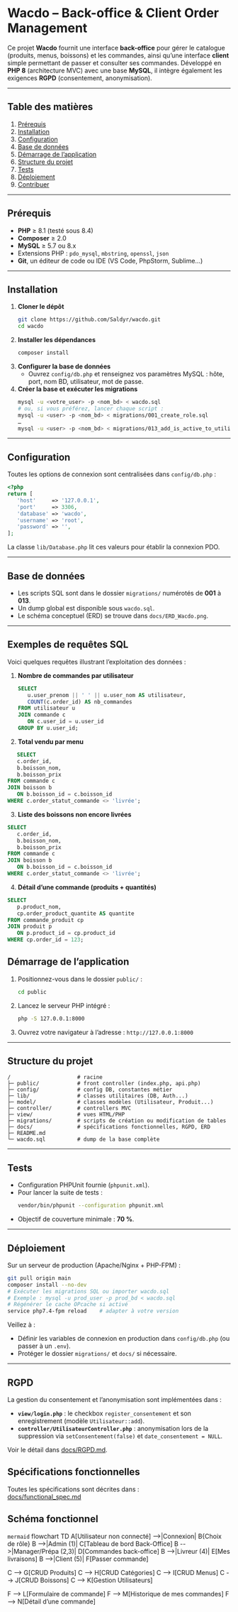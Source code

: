 # Wacdo – Back-office & Client Order Management

Ce projet **Wacdo** fournit une interface **back-office** pour gérer le catalogue (produits, menus, boissons) et les commandes, ainsi qu’une interface **client** simple permettant de passer et consulter ses commandes. Développé en **PHP 8** (architecture MVC) avec une base **MySQL**, il intègre également les exigences **RGPD** (consentement, anonymisation).

---

## Table des matières
1. [Prérequis](#prérequis)
2. [Installation](#installation)
3. [Configuration](#configuration)
4. [Base de données](#base-de-données)
5. [Démarrage de l’application](#démarrage-de-lapplication)
6. [Structure du projet](#structure-du-projet)
7. [Tests](#tests)
8. [Déploiement](#déploiement)
9. [Contribuer](#contribuer)

---

## Prérequis
- **PHP** ≥ 8.1 (testé sous 8.4)  
- **Composer** ≥ 2.0  
- **MySQL** ≥ 5.7 ou 8.x  
- Extensions PHP : `pdo_mysql`, `mbstring`, `openssl`, `json`  
- **Git**, un éditeur de code ou IDE (VS Code, PhpStorm, Sublime…)  

---

## Installation
1. **Cloner le dépôt**
   ```bash
   git clone https://github.com/Saldyr/wacdo.git
   cd wacdo
   ```
2. **Installer les dépendances**
   ```bash
   composer install
   ```
3. **Configurer la base de données**
   - Ouvrez `config/db.php` et renseignez vos paramètres MySQL : hôte, port, nom BD, utilisateur, mot de passe.
4. **Créer la base et exécuter les migrations**
   ```bash
   mysql -u <votre_user> -p <nom_bd> < wacdo.sql
   # ou, si vous préférez, lancer chaque script :
   mysql -u <user> -p <nom_bd> < migrations/001_create_role.sql
   …
   mysql -u <user> -p <nom_bd> < migrations/013_add_is_active_to_utilisateur.sql
   ```

---

## Configuration
Toutes les options de connexion sont centralisées dans `config/db.php` :
```php
<?php
return [
   'host'     => '127.0.0.1',
   'port'     => 3306,
   'database' => 'wacdo',
   'username' => 'root',
   'password' => '',
];
```
La classe `lib/Database.php` lit ces valeurs pour établir la connexion PDO.

---

## Base de données
- Les scripts SQL sont dans le dossier `migrations/` numérotés de **001** à **013**.  
- Un dump global est disponible sous `wacdo.sql`.  
- Le schéma conceptuel (ERD) se trouve dans `docs/ERD_Wacdo.png`.

---

## Exemples de requêtes SQL

Voici quelques requêtes illustrant l’exploitation des données :

1. **Nombre de commandes par utilisateur**  
   ```sql
   SELECT 
      u.user_prenom || ' ' || u.user_nom AS utilisateur,
      COUNT(c.order_id) AS nb_commandes
   FROM utilisateur u
   JOIN commande c 
      ON c.user_id = u.user_id
   GROUP BY u.user_id;

2. **Total vendu par menu**
```sql
   SELECT
   c.order_id,
   b.boisson_nom,
   b.boisson_prix
FROM commande c
JOIN boisson b 
   ON b.boisson_id = c.boisson_id
WHERE c.order_statut_commande <> 'livrée';
```

3. **Liste des boissons non encore livrées**
```sql
SELECT
   c.order_id,
   b.boisson_nom,
   b.boisson_prix
FROM commande c
JOIN boisson b 
   ON b.boisson_id = c.boisson_id
WHERE c.order_statut_commande <> 'livrée';
```
4. **Détail d’une commande (produits + quantités)**
```sql
SELECT
   p.product_nom,
   cp.order_product_quantite AS quantite
FROM commande_produit cp
JOIN produit p 
   ON p.product_id = cp.product_id
WHERE cp.order_id = 123;
```

## Démarrage de l’application
1. Positionnez-vous dans le dossier `public/` :
   ```bash
   cd public
   ```
2. Lancez le serveur PHP intégré :
   ```bash
   php -S 127.0.0.1:8000
   ```
3. Ouvrez votre navigateur à l’adresse :  `http://127.0.0.1:8000`

---

## Structure du projet
```
/                     # racine
├─ public/            # front controller (index.php, api.php)
├─ config/            # config DB, constantes métier
├─ lib/               # classes utilitaires (DB, Auth...)
├─ model/             # classes modèles (Utilisateur, Produit...)
├─ controller/        # controllers MVC
├─ view/              # vues HTML/PHP
├─ migrations/        # scripts de création ou modification de tables
├─ docs/              # spécifications fonctionnelles, RGPD, ERD
├─ README.md
└─ wacdo.sql          # dump de la base complète
```

---

## Tests
- Configuration PHPUnit fournie (`phpunit.xml`).  
- Pour lancer la suite de tests :
   ```bash
   vendor/bin/phpunit --configuration phpunit.xml
   ```
- Objectif de couverture minimale : **70 %**.

---

## Déploiement
Sur un serveur de production (Apache/Nginx + PHP-FPM) :
```bash
git pull origin main
composer install --no-dev
# Exécuter les migrations SQL ou importer wacdo.sql
# Exemple : mysql -u prod_user -p prod_bd < wacdo.sql
# Régénérer le cache OPcache si activé
service php7.4-fpm reload    # adapter à votre version
``` 
Veillez à :
- Définir les variables de connexion en production dans `config/db.php` (ou passer à un `.env`).  
- Protéger le dossier `migrations/` et `docs/` si nécessaire.

---

## RGPD

La gestion du consentement et l’anonymisation sont implémentées dans :
- **`view/login.php`** : le checkbox `register_consentement` et son enregistrement (modèle `Utilisateur::add`).  
- **`controller/UtilisateurController.php`** : anonymisation lors de la suppression via `setConsentement(false)` et `date_consentement = NULL`.  

Voir le détail dans [docs/RGPD.md](docs/RGPD.md).

## Spécifications fonctionnelles

Toutes les spécifications sont décrites dans :  
[docs/functional_spec.md](docs/functional_spec.md)

## Schéma fonctionnel

```````mermaid```````
flowchart TD
A[Utilisateur non connecté] -->|Connexion| B{Choix de rôle}
B -->|Admin (1)| C[Tableau de bord Back-Office]
B -->|Manager/Prépa (2,3)| D[Commandes back-office]
B -->|Livreur (4)| E[Mes livraisons]
B -->|Client (5)| F[Passer commande]

C --> G[CRUD Produits]
C --> H[CRUD Catégories]
C --> I[CRUD Menus]
C --> J[CRUD Boissons]
C --> K[Gestion Utilisateurs]

F --> L[Formulaire de commande]
F --> M[Historique de mes commandes]
F --> N[Détail d’une commande]
```````